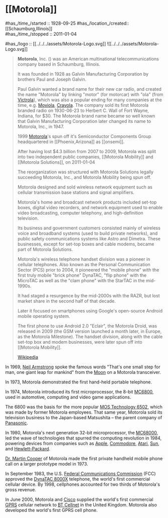 
# [[Motorola]] 

#has_/time_/started :: 1928-09-25 
#has_/location_/created:: [[Schaumburg,Illinois]]  
#has_/time_/stopped  :: 2011-01-04 

#has_/logo ::  [[../../../assets/Motorola-Logo.svg]]
![[../../../assets/Motorola-Logo.svg]]

> **Motorola**, Inc. () was an American multinational telecommunications company 
> based in Schaumburg, Illinois. 
> 
> It was founded  in 1928 as Galvin Manufacturing Corporation 
> by brothers Paul and Joseph Galvin. 
> 
> Paul Galvin wanted a brand name for their new car radio, 
> and created the name "Motorola" by linking "motor" (for motorcar) 
> with "ola" (from [Victrola](https://en.wikipedia.org/wiki/Victrola "Victrola")), which was also a popular ending for many companies at the time, e.g. [Moviola](https://en.wikipedia.org/wiki/Moviola "Moviola"), [Crayola](https://en.wikipedia.org/wiki/Crayola "Crayola"). 
> The company sold its first Motorola branded radio on 1930-06-23 to Herbert C. Wall of Fort Wayne, Indiana, for $30. 
> The Motorola brand name became so well known 
> that Galvin Manufacturing Corporation later changed its name to Motorola, Inc., in 1947.
> 
> 1999 [Motorola](https://en.wikipedia.org/wiki/Motorola "Motorola")'s spun off it's Semiconductor Components Group headquartered in [[Phoenix,Arizona]] as [[onsemi]]. 
> 
> After having lost $4.3 billion from 2007 to 2009, 
> Motorola was split into two independent public companies, 
> [[Motorola Mobility]] and [[Motorola Solutions]], on 2011-01-04 
> 
> The reorganization was structured with 
> Motorola Solutions legally succeeding Motorola, Inc., 
> and Motorola Mobility being spun off. 
> 
> Motorola designed and sold wireless network equipment 
> such as cellular transmission base stations and signal amplifiers. 
> 
> Motorola's home and broadcast network products included set-top boxes, 
> digital video recorders, and network equipment used to enable video broadcasting, 
> computer telephony, and high-definition television. 
> 
> Its business and government customers 
> consisted mainly of wireless voice and broadband systems 
> (used to build private networks), and public safety communications systems 
> like Astro and Dimetra. 
> These businesses, except for set-top boxes and cable modems, 
> became part of Motorola Solutions.
>
> Motorola's wireless telephone handset division was a pioneer in cellular telephones. 
> Also known as the Personal Communication Sector (PCS) prior to 2004, 
> it pioneered the "mobile phone" with the first truly mobile "brick phone" DynaTAC, 
> "flip phone" with the MicroTAC as well as the "clam phone" 
> with the StarTAC in the mid-1990s. 
> 
> It had staged a resurgence by the mid-2000s with the RAZR, 
> but lost market share in the second half of that decade. 
> 
> Later it focused on smartphones 
> using Google's open-source Android mobile operating system. 
> 
> The first phone to use Android 2.0 "Eclair", the Motorola Droid, was released in 2009 
> (the GSM version launched a month later, in Europe, as the Motorola Milestone). 
> The handset division, along with the cable set-top box and modem businesses, 
> were later spun off into [[Motorola Mobility]].
>
> [Wikipedia](https://en.wikipedia.org/wiki/Motorola)

In 1969, [Neil Armstrong](https://en.wikipedia.org/wiki/Neil_Armstrong "Neil Armstrong") spoke the famous words "That's one small step for man, one giant leap for mankind" from the [Moon](https://en.wikipedia.org/wiki/Moon "Moon") on a Motorola transceiver.

In 1973, Motorola demonstrated the first hand-held portable telephone.

In 1974, Motorola introduced its first microprocessor, the 8-bit [MC6800](https://en.wikipedia.org/wiki/MC6800 "MC6800"), 
used in automotive, computing and video game applications.

The 6800 was the basis for the more popular [MOS Technology 6502](https://en.wikipedia.org/wiki/MOS_Technology_6502 "MOS Technology 6502"), 
which was made by former Motorola employees. 
That same year, Motorola sold its television business to the Japan-based Matsushita – 
the parent company of [Panasonic](https://en.wikipedia.org/wiki/Panasonic "Panasonic").

In 1980, Motorola's next generation 32-bit microprocessor, the [MC68000](https://en.wikipedia.org/wiki/MC68000 "MC68000"), 
led the wave of technologies that spurred the computing revolution in 1984, 
powering devices from companies such as [Apple](https://en.wikipedia.org/wiki/Apple_Inc. "Apple Inc."), [Commodore](https://en.wikipedia.org/wiki/Commodore_International "Commodore International"), [Atari](https://en.wikipedia.org/wiki/Atari_Corp. "Atari Corp."), [Sun](https://en.wikipedia.org/wiki/Sun_Microsystems "Sun Microsystems"), 
and [Hewlett-Packard](https://en.wikipedia.org/wiki/Hewlett-Packard "Hewlett-Packard").

[Dr. Martin Cooper](https://en.wikipedia.org/wiki/Martin_Cooper_(inventor) "Martin Cooper (inventor)") of Motorola made the first private handheld mobile phone call 
on a larger prototype model in 1973.

In September 1983, the U.S. [Federal Communications Commission](https://en.wikipedia.org/wiki/Federal_Communications_Commission "Federal Communications Commission") (FCC) approved 
the [DynaTAC 8000X](https://en.wikipedia.org/wiki/DynaTAC_8000X "DynaTAC 8000X") telephone, the world's first commercial cellular device. 
By 1998, cellphones accounted for two thirds of Motorola's gross revenue.

In June 2000, Motorola and [Cisco](https://en.wikipedia.org/wiki/Cisco "Cisco") supplied the world's first commercial [GPRS](https://en.wikipedia.org/wiki/GPRS "GPRS") cellular network to [BT Cellnet](https://en.wikipedia.org/wiki/BT_Cellnet "BT Cellnet") in the United Kingdom. Motorola also developed the world's first GPRS cell phone.

